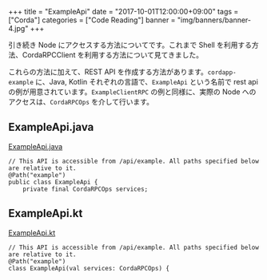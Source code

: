 +++
title = "ExampleApi"
date = "2017-10-01T12:00:00+09:00"
tags = ["Corda"]
categories = ["Code Reading"]
banner = "img/banners/banner-4.jpg"
+++

引き続き Node にアクセスする方法についてです。これまで Shell を利用する方法、CordaRPCClient を利用する方法について見てきました。 

<!--more-->

これらの方法に加えて、REST API を作成する方法があります。`cordapp-example` に、Java, Kotlin それぞれの言語で、`ExampleApi` という名前で rest api の例が用意されています。`ExampleClientRPC` の例と同様に、実際の Node へのアクセスは、`CordaRPCOps` を介して行います。

## ExampleApi.java
[ExampleApi.java](https://github.com/corda/cordapp-example/blob/release-M14.0/java-source/src/main/java/com/example/api/ExampleApi.java)
```
// This API is accessible from /api/example. All paths specified below are relative to it.
@Path("example")
public class ExampleApi {
    private final CordaRPCOps services;
```

## ExampleApi.kt
[ExampleApi.kt](https://github.com/corda/cordapp-example/blob/release-M14.0/kotlin-source/src/main/kotlin/com/example/api/ExampleApi.kt)
```
// This API is accessible from /api/example. All paths specified below are relative to it.
@Path("example")
class ExampleApi(val services: CordaRPCOps) {
```
